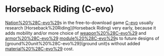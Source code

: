 # Horseback Riding (C-evo)

[Nation%20%28C-evo%29](Nation)s in the free-to-download game [C-evo](C-evo) usually research [Horseback%20Riding](Horseback Riding) very early, because it adds mobility and/or more choice of [weapon%20%28C-evo%29](weapon) and [armor%20%28C-evo%29](armor) [module%20%28C-evo%29](module)s to future designs of [ground%20unit%20%28C-evo%29](ground unit)s without added [material%20%28C-evo%29](material) cost.